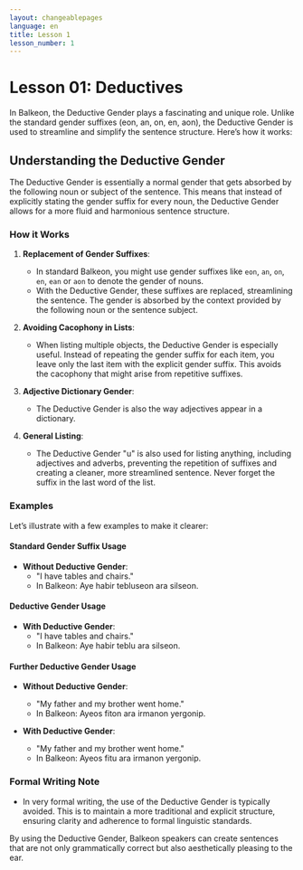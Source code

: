 ```yaml
---
layout: changeablepages
language: en
title: Lesson 1
lesson_number: 1
---
```


# Lesson 01: Deductives

In Balkeon, the Deductive Gender plays a fascinating and unique role. Unlike the standard gender suffixes (eon, an, on, en, aon), the Deductive Gender is used to streamline and simplify the sentence structure. Here’s how it works:

## Understanding the Deductive Gender

The Deductive Gender is essentially a normal gender that gets absorbed by the following noun or subject of the sentence. This means that instead of explicitly stating the gender suffix for every noun, the Deductive Gender allows for a more fluid and harmonious sentence structure.

### How it Works

1. **Replacement of Gender Suffixes**: 
    - In standard Balkeon, you might use gender suffixes like `eon`, `an`, `on`, `en`, `ean` or `aon` to denote the gender of nouns.
    - With the Deductive Gender, these suffixes are replaced, streamlining the sentence. The gender is absorbed by the context provided by the following noun or the sentence subject.

2. **Avoiding Cacophony in Lists**:
    - When listing multiple objects, the Deductive Gender is especially useful. Instead of repeating the gender suffix for each item, you leave only the last item with the explicit gender suffix. This avoids the cacophony that might arise from repetitive suffixes.

3. **Adjective Dictionary Gender**:
    - The Deductive Gender is also the way adjectives appear in a dictionary.

4. **General Listing**:
    - The Deductive Gender "u" is also used for listing anything, including adjectives and adverbs, preventing the repetition of suffixes and creating a cleaner, more streamlined sentence. Never forget the suffix in the last word of the list. 

### Examples

Let’s illustrate with a few examples to make it clearer:

#### Standard Gender Suffix Usage

- **Without Deductive Gender**:
    - "I have tables and chairs."
    - In Balkeon: Aye habir tebluseon ara silseon.
      
#### Deductive Gender Usage

- **With Deductive Gender**:
    - "I have tables and chairs."
    - In Balkeon: Aye habir teblu ara silseon. 

#### Further Deductive Gender Usage

- **Without Deductive Gender**:
    - "My father and my brother went home."
    - In Balkeon: Ayeos fiton ara irmanon yergonip.

- **With Deductive Gender**:
    - "My father and my brother went home."
    - In Balkeon: Ayeos fitu ara irmanon yergonip.

### Formal Writing Note

- In very formal writing, the use of the Deductive Gender is typically avoided. This is to maintain a more traditional and explicit structure, ensuring clarity and adherence to formal linguistic standards.

By using the Deductive Gender, Balkeon speakers can create sentences that are not only grammatically correct but also aesthetically pleasing to the ear.

